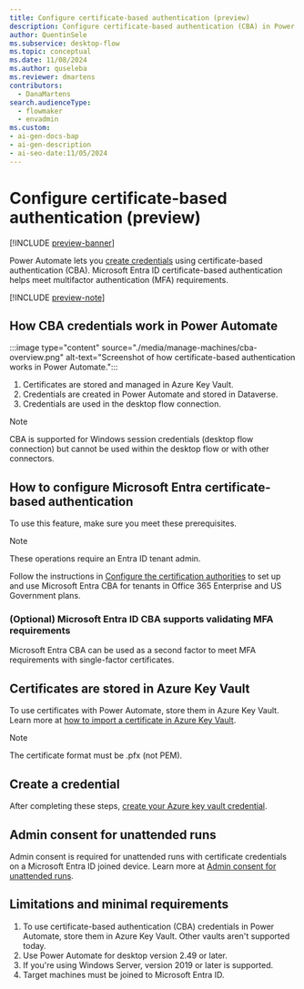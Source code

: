 ```yaml
---
title: Configure certificate-based authentication (preview)
description: Configure certificate-based authentication (CBA) in Power Automate. Learn how to set up and use CBA credentials to meet MFA requirements.
author: QuentinSele
ms.subservice: desktop-flow
ms.topic: conceptual
ms.date: 11/08/2024
ms.author: quseleba
ms.reviewer: dmartens
contributors:
  - DanaMartens
search.audienceType: 
  - flowmaker
  - envadmin
ms.custom:
- ai-gen-docs-bap
- ai-gen-description
- ai-seo-date:11/05/2024
---
```


# Configure certificate-based authentication (preview)

[!INCLUDE [preview-banner](~/../shared-content/shared/preview-includes/preview-banner.md)]

Power Automate lets you [create credentials](create-AzureKeyVault-credential.md) using certificate-based authentication (CBA). Microsoft Entra ID certificate-based authentication helps meet multifactor authentication (MFA) requirements.

[!INCLUDE [preview-note](~/../shared-content/shared/preview-includes/preview-note-pp.md)]

## How CBA credentials work in Power Automate

:::image type="content" source="./media/manage-machines/cba-overview.png" alt-text="Screenshot of how certificate-based authentication works in Power Automate.":::

1. Certificates are stored and managed in Azure Key Vault.
2. Credentials are created in Power Automate and stored in Dataverse.
3. Credentials are used in the desktop flow connection.

>[!Note]
> CBA is supported for Windows session credentials (desktop flow connection) but cannot be used within the desktop flow or with other connectors.

## How to configure Microsoft Entra certificate-based authentication

To use this feature, make sure you meet these prerequisites.

> [!NOTE]
> These operations require an Entra ID tenant admin.

Follow the instructions in [Configure the certification authorities](/entra/identity/authentication/how-to-certificate-based-authentication#step-1-configure-the-certification-authorities) to set up and use Microsoft Entra CBA for tenants in Office 365 Enterprise and US Government plans.

### (Optional) Microsoft Entra ID CBA supports validating MFA requirements

Microsoft Entra CBA can be used as a second factor to meet MFA requirements with single-factor certificates.

## Certificates are stored in Azure Key Vault

To use certificates with Power Automate, store them in Azure Key Vault. Learn more at [how to import a certificate in Azure Key Vault](/azure/key-vault/certificates/tutorial-import-certificate?tabs=azure-portal).

> [!NOTE]
> The certificate format must be .pfx (not PEM).

## Create a credential

After completing these steps, [create your Azure key vault credential](create-AzureKeyVault-credential.md).

## Admin consent for unattended runs

Admin consent is required for unattended runs with certificate credentials on a Microsoft Entra ID joined device. Learn more at [Admin consent for unattended runs](run-unattended-desktop-flows.md#admin-consent-for-unattended-runs-using-cba-or-sign-in-credentials-with-nla-preview).

## Limitations and minimal requirements

1. To use certificate-based authentication (CBA) credentials in Power Automate, store them in Azure Key Vault. Other vaults aren't supported today.
1. Use Power Automate for desktop version 2.49 or later.
1. If you're using Windows Server, version 2019 or later is supported.
1. Target machines must be joined to Microsoft Entra ID.
